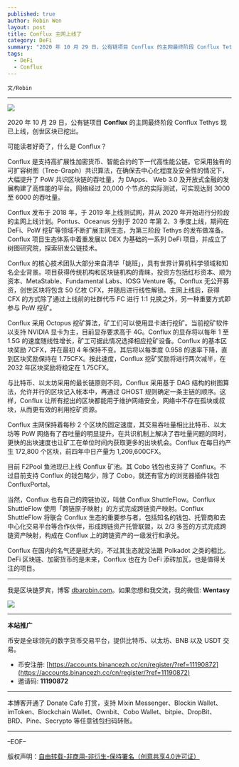 ```yaml
---
published: true
author: Robin Wen
layout: post
title: Conflux 主网上线了
category: DeFi
summary: "2020 年 10 月 29 日，公有链项目 Conflux 的主网最终阶段 Conflux Tethys 现已上线，创世区块已挖出。目前 F2Pool 鱼池现已上线 Conflux 矿池。其 Cobo 钱包也支持了 Conflux。不过目前支持 Conflux 的钱包略少，除了 Cobo，就还有官方的浏览器插件钱包 ConfluxPortal。Conflux 在国内的名气还是挺大的，不过其生态就没法跟 Polkadot 之类的相比。DeFi 区块链、加密货币的是未来，Conflux 也在为 DeFi 添砖加瓦，也是值得关注的项目。"
tags:
  - DeFi
  - Conflux
---
```


`文/Robin`

***

![](https://cdn.dbarobin.com/u304o62.png)

2020 年 10 月 29 日，公有链项目 **Conflux** 的主网最终阶段 Conflux Tethys 现已上线，创世区块已挖出。

可能读者好奇了，什么是 Conflux？

Conflux 是支持高扩展性加密货币、智能合约的下一代高性能公链。它采用独有的可扩容树图（Tree-Graph）共识算法，在确保去中心化程度及安全性的情况下，大幅提升了 PoW 共识区块链的吞吐量，为 DApps、 Web 3.0 及开放式金融的发展构建了高性能的平台。网络经过 20,000 个节点的实际测试，可实现达到 3000 至 6000 的吞吐量。

Conflux 发布于 2018 年，于 2019 年上线测试网，并从 2020 年开始进行分阶段的主网上线计划。Pontus、Oceanus 分别于 2020 年第 2、3 季度上线，期间在 DeFi、PoW 挖矿等领域不断扩展主网生态，为第三阶段 Tethys 的发布做准备。Conflux 项目生态体系中着重发展以 DEX 为基础的一系列 DeFi 项目，并成立了树图研究院，探索研发公链技术。

Conflux 的核心技术团队大部分来自清华「姚班」，具有世界计算机科学领域和知名企业背景。项目获得传统机构和区块链机构的青睐，投资方包括红杉资本、顺为资本、MetaStable、Fundamental Labs、IOSG Venture 等。Conflux 无公开募资，创世区块将包含 50 亿枚 CFX，并随后进行线性解锁。主网上线后，获得 CFX 的方式除了通过上线前的社群代币 FC 进行 1:1 兑换之外，另一种重要方式即参与 PoW 挖矿。

Conflux 采用 Octopus 挖矿算法，矿工们可以使用显卡进行挖矿。当前挖矿软件以支持 NVIDIA 显卡为主，目前显存要求高于 4G。Conflux 的显存将以每年 1 至 1.5G 的速度随线性增长，矿工可据此情况选择相应挖矿设备。Conflux 的基本区块奖励 7CFX，并在最初 4 年保持不变。其后将以每季度 0.958 的速率下降，直到区块奖励保持在 1.75CFX。按此速度，Conflux 挖矿奖励将进行两次减半，在 2032 年区块奖励将稳定在 1.75CFX。

与比特币、以太坊采用的最长链原则不同，Conflux 采用基于 DAG 结构的树图算法，允许并行的区块记入帐本中，再通过 GHOST 规则确定一条主链的顺序。这样，Conflux 让所有挖出的区块都能用于维护网络安全，网络中不存在孤块或叔块，从而更有效的利用挖矿资源。

Conflux 主网保持着每秒 2 个区块的固定速度，其交易吞吐量相比比特币、以太坊等 PoW 网络有了吞吐量的明显提升。在共识机制上解决了吞吐量问题的同时，更快的出块速度也让矿工在单位时间内获取更多的出块机会。Conflux 在每日约产生 172,800 个区块，前四年中日产量为 1,209,600CFX。

目前 F2Pool 鱼池现已上线 Conflux 矿池。其 Cobo 钱包也支持了 Conflux。不过目前支持 Conflux 的钱包略少，除了 Cobo，就还有官方的浏览器插件钱包 ConfluxPortal。

当然，Conflux 也有自己的跨链协议，叫做 Conflux ShuttleFlow。Conflux ShuttleFlow 使用「跨链原子映射」的方式完成跨链资产映射。Conflux ShuttleFlow 将联合 Conflux 生态的重要参与者，包括知名的钱包、托管商和去中心化交易平台等合作伙伴，形成跨链资产托管联盟，以 2/3 多签的方式完成跨链资产映射，构成在 Conflux 上的跨链资产的一级发行和承兑。

Conflux 在国内的名气还是挺大的，不过其生态就没法跟 Polkadot 之类的相比。DeFi 区块链、加密货币的是未来，Conflux 也在为 DeFi 添砖加瓦，也是值得关注的项目。

***

我是区块链罗宾，博客 [dbarobin.com](https://dbarobin.com/)。如果您想和我交流，我的微信: **Wentasy**

![](https://cdn.dbarobin.com/v4yywe2.png)

***

**本站推广**

币安是全球领先的数字货币交易平台，提供比特币、以太坊、BNB 以及 USDT 交易。

* 币安注册: [https://accounts.binancezh.cc/cn/register/?ref=11190872](https://accounts.binancezh.cc/cn/register/?ref=11190872)
* 邀请码: **11190872**

***

本博客开通了 Donate Cafe 打赏，支持 Mixin Messenger、Blockin Wallet、imToken、Blockchain Wallet、Ownbit、Cobo Wallet、bitpie、DropBit、BRD、Pine、Secrypto 等任意钱包扫码转账。

<center>
    <div class="--donate-button"
         data-button-id="f8b9df0d-af9a-460d-8258-d3f435445075"
    ></div>
</center>

***

–EOF–

版权声明：[自由转载-非商用-非衍生-保持署名（创意共享4.0许可证）](http://creativecommons.org/licenses/by-nc-nd/4.0/deed.zh)